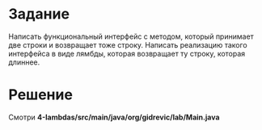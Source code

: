 # Задание

Написать функциональный интерфейс с методом, который принимает две строки и возвращает тоже строку. Написать реализацию
такого интерфейса в виде лямбды, которая возвращает ту строку, которая длиннее.

# Решение

Смотри **4-lambdas/src/main/java/org/gidrevic/lab/Main.java**